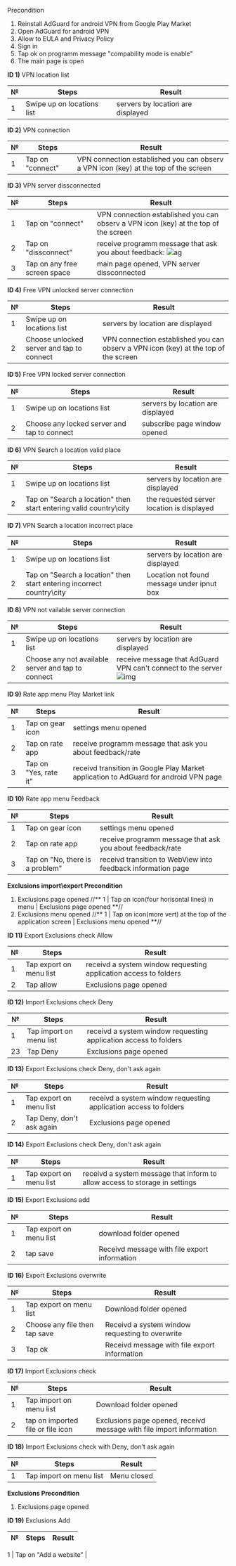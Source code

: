 Precondition
1. Reinstall AdGuard for android VPN from Google Play Market
2. Open AdGuard for android VPN
3. Allow to EULA and Privacy Policy
4. Sign in
5. Tap ok on programm message "compability mode is enable"
6. The main page is open

**ID 1)** VPN location list

№            | Steps        | Result
------------ | ------------ | -------------
1 | Swipe up on locations list | servers by location are displayed

**ID 2)** VPN connection

№            | Steps        | Result
------------ | ------------ | -------------
1 | Tap on "connect" | VPN connection established you can observ a VPN icon (key) at the top of the screen 

**ID 3)** VPN server dissconnected

№            | Steps        | Result
------------ | ------------ | -------------
1 | Tap on "connect" | VPN connection established you can observ a VPN icon (key) at the top of the screen 
2 | Tap on "dissconnect" | receive programm message that ask you about  feedback: ![ag](https://prnt.sc/14krg9g)
3 | Tap on any free screen space | main page opened, VPN server dissconnected

**ID 4)** Free VPN unlocked server connection

№            | Steps        | Result
------------ | ------------ | -------------
1 | Swipe up on locations list | servers by location are displayed
2 | Choose unlocked server and tap to connect | VPN connection established you can observ a VPN icon (key) at the top of the screen 

**ID 5)** Free VPN locked server connection

№            | Steps        | Result
------------ | ------------ | -------------
1 | Swipe up on locations list | servers by location are displayed
2 | Choose any locked server and tap to connect | subscribe page window opened

**ID 6)** VPN Search a location valid place

№            | Steps        | Result
------------ | ------------ | -------------
1 | Swipe up on locations list | servers by location are displayed
2 | Tap on "Search a location" then start entering valid country\city | the requested server location is displayed

**ID 7)** VPN Search a location incorrect place

№            | Steps        | Result
------------ | ------------ | -------------
1 | Swipe up on locations list | servers by location are displayed
2 | Tap on "Search a location" then start entering incorrect country\city | Location not found message under ipnut box

**ID 8)** VPN not vailable server connection

№            | Steps        | Result
------------ | ------------ | -------------
1 | Swipe up on locations list | servers by location are displayed
2 | Choose any not available server and tap to connect | receive message that AdGuard VPN can't connect to the server ![img](https://prnt.sc/14kznqo) 

**ID 9)** Rate app menu Play Market link

№            | Steps        | Result
------------ | ------------ | -------------
1 | Tap on gear icon  | settings menu opened
2 | Tap on rate app | receive programm message that ask you about feedback/rate
3 | Tap on "Yes, rate it" | receivd transition in Google Play Market application to AdGuard for android VPN page

**ID 10)** Rate app menu Feedback

№            | Steps        | Result
------------ | ------------ | -------------
1 | Tap on gear icon  | settings menu opened
2 | Tap on rate app | receive programm message that ask you about feedback/rate
3 | Tap on "No, there is a problem" | receivd transition to WebView into feedback information page

**Exclusions import\export Precondition**
 1) Exclusions page opened //** 1 | Tap on icon(four horisontal lines) in menu |   Exclusions page opened **//
 2) Exclusions menu opened //** 1 | Tap on icon(more vert) at the top of the application screen | Exclusions menu opened **//
 
**ID 11)** Export Exclusions check Allow

№            | Steps        | Result
------------ | ------------ | -------------
1 | Tap export on menu list | receivd a system window requesting application access to folders
2 | Tap allow | Exclusions page opened

**ID 12)** Import Exclusions check Deny

№            | Steps        | Result
------------ | ------------ | -------------
1 | Tap import on menu list | receivd a system window requesting application access to folders
23 | Tap Deny |  Exclusions page opened

**ID 13)** Export Exclusions check Deny, don't ask again

№            | Steps        | Result
------------ | ------------ | -------------
1 | Tap export on menu list | receivd a system window requesting application access to folders
2 | Tap Deny, don't ask again |  Exclusions page opened

**ID 14)** Export Exclusions check Deny, don't ask again

№            | Steps        | Result
------------ | ------------ | -------------
1 | Tap export on menu list | receivd a system message that inform to allow access to storage in settings

**ID 15)** Export Exclusions add

№            | Steps        | Result
------------ | ------------ | -------------
1 | Tap export on menu list | download folder opened
2 | tap save | Receivd message with file export information

**ID 16)** Export Exclusions overwrite

№            | Steps        | Result
------------ | ------------ | -------------
1 | Tap export on menu list | Download folder opened
2 | Choose any file then tap save | Receivd a system window requesting to overwrite
3 | Tap ok | Receivd message with file export information

**ID 17)** Import Exclusions check

№            | Steps        | Result
------------ | ------------ | -------------
1 | Tap import on menu list | Download folder opened
2 | tap on imported file or file icon |  Exclusions page opened, receivd message with file import information 

**ID 18)** Import Exclusions check with Deny, don't ask again

№            | Steps        | Result
------------ | ------------ | -------------
1 | Tap import on menu list | Menu closed

**Exclusions Precondition**
1) Exclusions page opened

**ID 19)** Exclusions Add 

№            | Steps        | Result
------------ | ------------ | ------------

1 | Tap on "Add a website" | 



